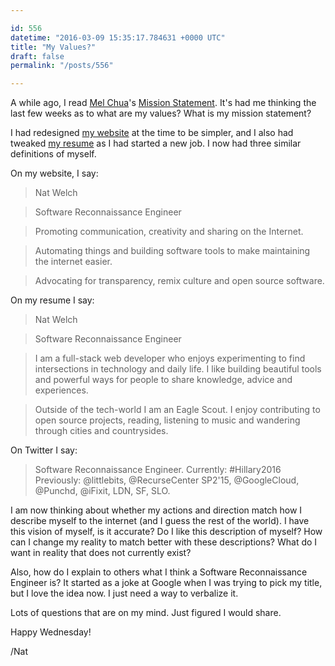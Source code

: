```yaml
---

id: 556
datetime: "2016-03-09 15:35:17.784631 +0000 UTC"
title: "My Values?"
draft: false
permalink: "/posts/556"

---
```


A while ago, I read [Mel Chua](http://melchua.com/)'s [Mission Statement](http://blog.melchua.com/mission/). It's had me thinking the last few weeks as to what are my values? What is my mission statement?

I had redesigned [my website](https://natwelch.com/) at the time to be simpler, and I also had tweaked [my resume](https://resume.natwelch.com/) as I had started a new job. I now had three similar definitions of myself.

On my website, I say:

 > Nat Welch

 > Software Reconnaissance Engineer

 > Promoting communication, creativity and sharing on the Internet.

 > Automating things and building software tools to make maintaining the internet easier.

 > Advocating for transparency, remix culture and open source software.

On my resume I say:

 > Nat Welch

 > Software Reconnaissance Engineer

 > I am a full-stack web developer who enjoys experimenting to find intersections in technology and daily life. I like building beautiful tools and powerful ways for people to share knowledge, advice and experiences.

 > Outside of the tech-world I am an Eagle Scout. I enjoy contributing to open source projects, reading, listening to music and wandering through cities and countrysides.

On Twitter I say:

 > Software Reconnaissance Engineer. Currently: #Hillary2016 Previously: @littlebits, @RecurseCenter SP2'15, @GoogleCloud, @Punchd, @iFixit, LDN, SF, SLO.


I am now thinking about whether my actions and direction match how I describe myself to the internet (and I guess the rest of the world). I have this vision of myself, is it accurate? Do I like this description of myself? How can I change my reality to match better with these descriptions? What do I want in reality that does not currently exist?

Also, how do I explain to others what I think a Software Reconnaissance Engineer is? It started as a joke at Google when I was trying to pick my title, but I love the idea now. I just need a way to verbalize it.

Lots of questions that are on my mind. Just figured I would share.

Happy Wednesday!

/Nat
